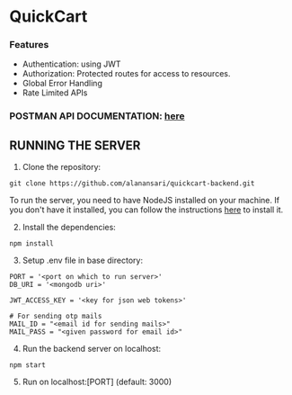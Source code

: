 # QuickCart

### Features
- Authentication: using JWT
- Authorization: Protected routes for access to resources.
- Global Error Handling
- Rate Limited APIs


### POSTMAN API DOCUMENTATION: [here](https://documenter.getpostman.com/view/24068251/2sA3s3JBfn)

## RUNNING THE SERVER


1. Clone the repository:

```CMD
git clone https://github.com/alanansari/quickcart-backend.git
```
To run the server, you need to have NodeJS installed on your machine. If you don't have it installed, you can follow the instructions [here](https://nodejs.org/en//) to install it.



2. Install the dependencies: 

```CMD
npm install
```


3. Setup .env file in base directory:

```
PORT = '<port on which to run server>'
DB_URI = '<mongodb uri>'

JWT_ACCESS_KEY = '<key for json web tokens>'

# For sending otp mails
MAIL_ID = "<email id for sending mails>" 
MAIL_PASS = "<given password for email id>"
```


4. Run the backend server on localhost:

```CMD
npm start
```

5. Run on localhost:[PORT] (default: 3000)

